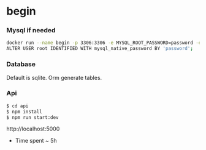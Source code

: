 # begin

### Mysql if needed
```bash
docker run --name begin -p 3306:3306 -e MYSQL_ROOT_PASSWORD=password -e MYSQL_DATABASE=begin -d mysql
ALTER USER root IDENTIFIED WITH mysql_native_password BY 'password';
```

### Database
Default is sqlite. Orm generate tables. 

### Api
```bash
$ cd api
$ npm install
$ npm run start:dev
```
http://localhost:5000

- Time spent ~ 5h
